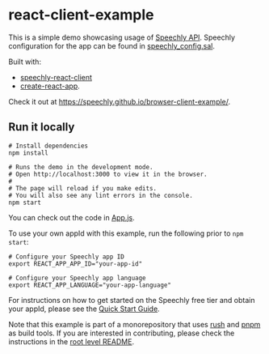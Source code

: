 # react-client-example

This is a simple demo showcasing usage of [Speechly API](https://www.speechly.com/?utm_source=github&utm_medium=browser-client-example&utm_campaign=header). Speechly configuration for the app can be found in [speechly_config.sal](speechly_config.sal).

Built with:

- [speechly-react-client](https://github.com/speechly/react-client)
- [create-react-app](https://github.com/facebook/create-react-app).

Check it out at https://speechly.github.io/browser-client-example/.

## Run it locally

```shell
# Install dependencies
npm install

# Runs the demo in the development mode.
# Open http://localhost:3000 to view it in the browser.
#
# The page will reload if you make edits.
# You will also see any lint errors in the console.
npm start
```

You can check out the code in [App.js](src/App.js).

To use your own appId with this example, run the following prior to `npm start`:

```shell
# Configure your Speechly app ID
export REACT_APP_APP_ID="your-app-id"

# Configure your Speechly app language
export REACT_APP_LANGUAGE="your-app-language"
```

For instructions on how to get started on the Speechly free tier and obtain your appId, please see the [Quick Start Guide](https://docs.speechly.com/quick-start).

Note that this example is part of a monorepository that uses [rush](https://rush.js) and [pnpm](https://pnpm.io) as build tools. If you are interested in contributing, please check the instructions in the [root level README](../../README.md#how-to-use-this-repository).
